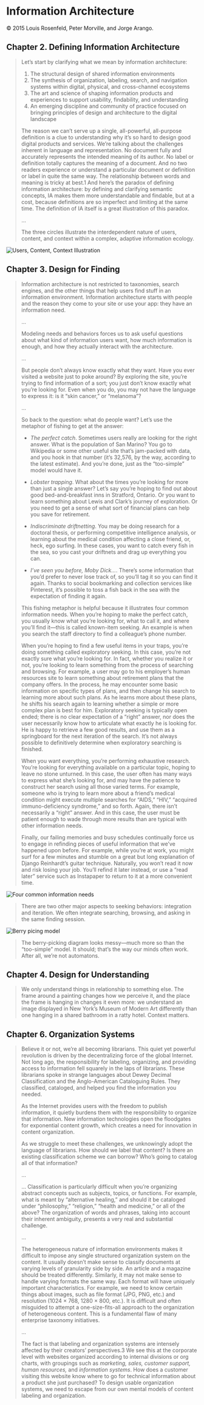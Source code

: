 # Information Architecture

© 2015 Louis Rosenfeld, Peter Morville, and Jorge Arango.

## Chapter 2. Defining Information Architecture

> Let’s start by clarifying what we mean by information architecture:
> 1. The structural design of shared information environments
> 2. The synthesis of organization, labeling, search, and navigation systems within digital, physical, and cross-channel ecosystems
> 3. The art and science of shaping information products and experiences to support usability, findability, and understanding
> 4. An emerging discipline and community of practice focused on bringing principles of design and architecture to the digital landscape
>
> The reason we can’t serve up a single, all-powerful, all-purpose definition is a clue to understanding why it’s so hard to design good digital products and services. We’re talking about the challenges inherent in language and representation. No document fully and accurately represents the intended meaning of its author. No label or definition totally captures the meaning of a document. And no two readers experience or understand a particular document or definition or label in quite the same way. The relationship between words and meaning is tricky at best.1 And here’s the paradox of defining information architecture: by defining and clarifying semantic concepts, IA makes them more understandable and findable, but at a cost, because definitions are so imperfect and limiting at the same time. The definition of IA itself is a great illustration of this paradox.
>
> ...
> 
> The three circles illustrate the interdependent nature of users, content, and context within a complex, adaptive information ecology.

![Users, Content, Context Illustration](/.attachments/users.context.content.png)

## Chapter 3. Design for Finding

> Information architecture is not restricted to taxonomies, search engines, and the other things that help users find stuff in an information environment. Information architecture starts with people and the reason they come to your site or use your app: they have an information need.
>
> ...
> 
> Modeling needs and behaviors forces us to ask useful questions about what kind of information users want, how much information is enough, and how they actually interact with the architecture.
> 
> ...
> 
> But people don’t always know exactly what they want. Have you ever visited a website just to poke around? By exploring the site, you’re trying to find information of a sort; you just don’t know exactly what you’re looking for. Even when you do, you may not have the language to express it: is it “skin cancer,” or “melanoma”?
>
> ...
> 
> So back to the question: what do people want? Let’s use the metaphor of fishing to get at the answer:
>
> - _The perfect catch_. Sometimes users really are looking for the right answer. What is the population of San Marino? You go to Wikipedia or some other useful site that’s jam-packed with data, and you hook in that number (it’s 32,576, by the way, according to the latest estimate). And you’re done, just as the “too-simple” model would have it.
>
> - _Lobster trapping_. What about the times you’re looking for more than just a single answer? Let’s say you’re hoping to find out about good bed-and-breakfast inns in Stratford, Ontario. Or you want to learn something about Lewis and Clark’s journey of exploration. Or you need to get a sense of what sort of financial plans can help you save for retirement.
>
> - _Indiscriminate driftnetting_. You may be doing research for a doctoral thesis, or performing competitive intelligence analysis, or learning about the medical condition affecting a close friend, or, heck, ego surfing. In these cases, you want to catch every fish in the sea, so you cast your driftnets and drag up everything you can.
>
> - _I’ve seen you before, Moby Dick..._. There’s some information that you’d prefer to never lose track of, so you’ll tag it so you can find it again. Thanks to social bookmarking and collection services like Pinterest, it’s possible to toss a fish back in the sea with the expectation of finding it again.
> 
> This fishing metaphor is helpful because it illustrates four common information needs. When you’re hoping to make the perfect catch, you usually know what you’re looking for, what to call it, and where you’ll find it—this is called known-item seeking. An example is when you search the staff directory to find a colleague’s phone number.
>
> When you’re hoping to find a few useful items in your traps, you’re doing something called exploratory seeking. In this case, you’re not exactly sure what you’re looking for. In fact, whether you realize it or not, you’re looking to learn something from the process of searching and browsing. For example, a user may go to his employer’s human resources site to learn something about retirement plans that the company offers. In the process, he may encounter some basic information on specific types of plans, and then change his search to learning more about such plans. As he learns more about these plans, he shifts his search again to learning whether a simple or more complex plan is best for him. Exploratory seeking is typically open ended; there is no clear expectation of a “right” answer, nor does the user necessarily know how to articulate what exactly he is looking for. He is happy to retrieve a few good results, and use them as a springboard for the next iteration of the search. It’s not always possible to definitively determine when exploratory searching is finished.
> 
> When you want everything, you’re performing exhaustive research. You’re looking for everything available on a particular topic, hoping to leave no stone unturned. In this case, the user often has many ways to express what she’s looking for, and may have the patience to construct her search using all those varied terms. For example, someone who is trying to learn more about a friend’s medical condition might execute multiple searches for “AIDS,” “HIV,” “acquired immuno-deficiency syndrome,” and so forth. Again, there isn’t necessarily a “right” answer. And in this case, the user must be patient enough to wade through more results than are typical with other information needs.
> 
> Finally, our failing memories and busy schedules continually force us to engage in refinding pieces of useful information that we’ve happened upon before. For example, while you’re at work, you might surf for a few minutes and stumble on a great but long explanation of Django Reinhardt’s guitar technique. Naturally, you won’t read it now and risk losing your job. You’ll refind it later instead, or use a “read later” service such as Instapaper to return to it at a more convenient time.

![Four common information needs](/.attachments/fishing.information.png)

> There are two other major aspects to seeking behaviors: integration and iteration. We often integrate searching, browsing, and asking in the same finding session.

![Berry picing model](/.attachments/berry.picking.png)

> The berry-picking diagram looks messy—much more so than the “too-simple” model. It should; that’s the way our minds often work. After all, we’re not automatons.

## Chapter 4. Design for Understanding

> We only understand things in relationship to something else. The frame around a painting changes how we perceive it, and the place the frame is hanging in changes it even more: we understand an image displayed in New York’s Museum of Modern Art differently than one hanging in a shared bathroom in a ratty hotel. Context matters.

## Chapter 6. Organization Systems

> Believe it or not, we’re all becoming librarians. This quiet yet powerful revolution is driven by the decentralizing force of the global Internet. Not long ago, the responsibility for labeling, organizing, and providing access to information fell squarely in the laps of librarians. These librarians spoke in strange languages about Dewey Decimal Classification and the Anglo-American Cataloguing Rules. They classified, cataloged, and helped you find the information you needed.
> 
> As the Internet provides users with the freedom to publish information, it quietly burdens them with the responsibility to organize that information. New information technologies open the floodgates for exponential content growth, which creates a need for innovation in content organization.
>
> As we struggle to meet these challenges, we unknowingly adopt the language of librarians. How should we label that content? Is there an existing classification scheme we can borrow? Who’s going to catalog all of that information?
>
> ...
>
> ... Classification is particularly difficult when you’re organizing abstract concepts such as subjects, topics, or functions. For example, what is meant by “alternative healing,” and should it be cataloged under “philosophy,” “religion,” “health and medicine,” or all of the above? The organization of words and phrases, taking into account their inherent ambiguity, presents a very real and substantial challenge.
>
> ...
>
> The heterogeneous nature of information environments makes it difficult to impose any single structured organization system on the content. It usually doesn’t make sense to classify documents at varying levels of granularity side by side. An article and a magazine should be treated differently. Similarly, it may not make sense to handle varying formats the same way. Each format will have uniquely important characteristics. For example, we need to know certain things about images, such as file format (JPG, PNG, etc.) and resolution (1024 × 768, 1280 × 800, etc.). It is difficult and often misguided to attempt a one-size-fits-all approach to the organization of heterogeneous content. This is a fundamental flaw of many enterprise taxonomy initiatives.
> 
> ...
> 
> The fact is that labeling and organization systems are intensely affected by their creators’ perspectives.3 We see this at the corporate level with websites organized according to internal divisions or org charts, with groupings such as _marketing, sales, customer support, human resources,_ and _information systems_. How does a customer visiting this website know where to go for technical information about a product she just purchased? To design usable organization systems, we need to escape from our own mental models of content labeling and organization.